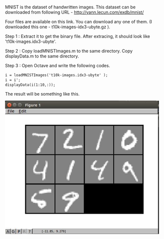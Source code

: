MNIST is the dataset of handwritten images.
This dataset can be downloaded from following URL - http://yann.lecun.com/exdb/mnist/

Four files are available on this link. You can download any one of them.
(I downloaded this one - t10k-images-idx3-ubyte.gz ).

Step 1 : 
Extract it to get the binary file. After extracing, it should look like 't10k-images.idx3-ubyte'.

Step 2 :
Copy loadMNISTImages.m to the same directory.
Copy displayData.m to the same directory.

Step 3 :
Open Octave and write the following codes.

```
i = loadMNISTImages('t10k-images.idx3-ubyte' );
i = i';
displayData(i(1:10,:));
```


The result will be something like this. 

![alt text](https://github.com/mehtaanuj95/Some-Useful-Codes/blob/master/Reading%20data%20from%20MNIST%20dataset/result.jpg)

